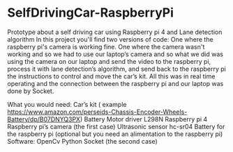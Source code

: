 # SelfDrivingCar-RaspberryPi
Prototype about a self driving car using Raspberry pi 4 and Lane detection algorithm
In this project you'll find two versions of code: One where the raspberry pi's camera is working fine. One where the camera wasn't working and so we had to use our laptop’s camera 
and so what we did was using the camera on our laptop and send the video to the raspberry pi, process it with lane detection’s algorithm,  and send back to the raspberry pi the 
instructions to control and move the car’s kit. All this was in real time operating and the connection between the raspberry pi and our laptop was done by Socket.

What you would need:
  Car’s kit ( example https://www.amazon.com/perseids-Chassis-Encoder-Wheels-Battery/dp/B07DNYQ3PX)
  Battery
  Motor driver L298N
  Raspberry pi 4
  Raspberry pi’s camera (the first case)
  Ultrasonic sensor hc-sr04
  Battery for the raspberry pi (optional but you need an alimentation to the raspberry pi)
Software: 
OpenCv
Python
Socket (the second case)


